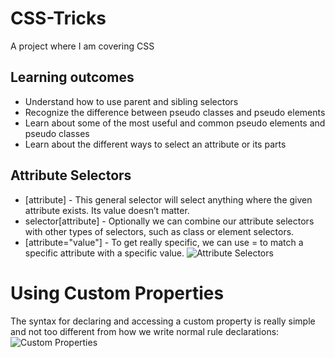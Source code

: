 # CSS-Tricks
A project where I am covering CSS

## Learning outcomes
* Understand how to use parent and sibling selectors
* Recognize the difference between pseudo classes and pseudo elements
* Learn about some of the most useful and common pseudo elements and pseudo classes
* Learn about the different ways to select an attribute or its parts

## Attribute Selectors
* [attribute] - This general selector will select anything where the given attribute exists. Its value doesn’t matter.
* selector[attribute] - Optionally we can combine our attribute selectors with other types of selectors, such as class or element selectors.
* [attribute="value"] - To get really specific, we can use = to match a specific attribute with a specific value.
![Attribute Selectors](https://user-images.githubusercontent.com/48117356/188313858-2aca9323-a998-42c6-88ca-d1e11fc26c0b.png)
# Using Custom Properties
The syntax for declaring and accessing a custom property is really simple and not too different from how we write normal rule declarations:
![Custom Properties](https://user-images.githubusercontent.com/48117356/188313851-ea0780ca-b7b4-4944-b2d6-d2afa1e87fe1.png)

